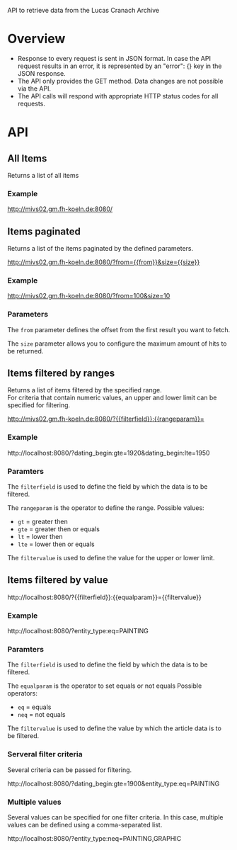 API to retrieve data from the Lucas Cranach Archive
# Overview

* Response to every request is sent in JSON format. In case the API request results in an error, it is represented by an "error": {} key in the JSON response.
* The API only provides the GET method. Data changes are not possible via the API.
* The API calls will respond with appropriate HTTP status codes for all requests.

# API 

## All Items
Returns a list of all items

### Example
http://mivs02.gm.fh-koeln.de:8080/


## Items paginated
Returns a list of the items paginated by the defined parameters.

http://mivs02.gm.fh-koeln.de:8080/?from={{from}}&size={{size}}

### Example
http://mivs02.gm.fh-koeln.de:8080/?from=100&size=10 




### Parameters
The `from` parameter defines the offset from the first result you want to fetch.

The `size` parameter allows you to configure the maximum amount of hits to be returned.


## Items filtered by ranges
Returns a list of items filtered by the specified range.  
For criteria that contain numeric values, an upper and lower limit can be specified for filtering.

http://mivs02.gm.fh-koeln.de:8080/?{{filterfield}}:{{rangeparam}}=

### Example
http://localhost:8080/?dating_begin:gte=1920&dating_begin:lte=1950


### Paramters
The `filterfield` is used to define the field by which the data is to be filtered.

The `rangeparam` is the operator to define the range.
Possible values:
* `gt` = greater then
* `gte` = greater then or equals
* `lt` = lower then
* `lte` = lower then or equals

The `filtervalue` is used to define the value for the upper or lower limit.


## Items filtered by value
http://localhost:8080/?{{filterfield}}:{{equalparam}}={{filtervalue}}

### Example
http://localhost:8080/?entity_type:eq=PAINTING

### Paramters
The `filterfield` is used to define the field by which the data is to be filtered.

The `equalparam` is the operator to set equals or not equals
Possible operators:
* `eq` = equals
* `neq` = not equals

The `filtervalue` is used to define the value by which the article data is to be filtered.


### Serveral filter criteria
Several criteria can be passed for filtering.

http://localhost:8080/?dating_begin:gte=1900&entity_type:eq=PAINTING

### Multiple values
Several values can be specified for one filter criteria.
In this case, multiple values can be defined using a comma-separated list.

http://localhost:8080/?entity_type:neq=PAINTING,GRAPHIC
